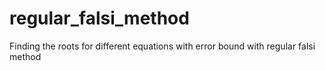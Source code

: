 # regular_falsi_method
Finding the roots for different equations with error bound with regular falsi method
